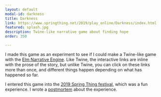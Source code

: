 ```yaml
---
layout: default
modal-id: darkness
title: Darkness
link: https://www.springthing.net/2019/play_online/Darkness/index.html
featured: splash.jpg
description: Twine-like narrative game about finding hope
order: 350

---
```


I made this game as an experiment to see if I could make a Twine-like game with the [Elm Narrative Engine](http://elmnarrativeengine.com/).  Like Twine, the interactive links are inline with the prose of the story, but unlike Twine, you can click on these links more than once, and different things happen depending on what has happened so far.

I entered this game into the [2019 Spring Thing festival](https://www.springthing.net/2019/play.html#Darkness), which was a fun experience.  I wrote a [postmortem](http://blog.elmnarrativeengine.com/2019/05/19/spring-thing-2019-darkness-postmortem/) about the experience.
